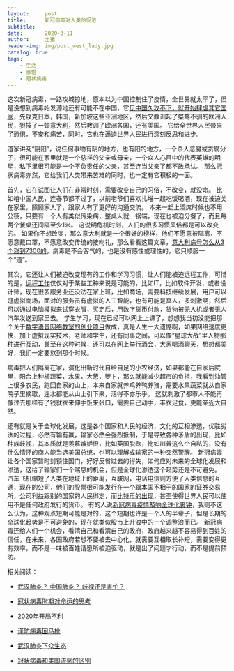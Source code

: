 ```yaml
---
layout:     post
title:      新冠病毒对人类的促进
subtitle:   
date:       2020-3-11
author:     土猪
header-img: img/post_west_lady.jpg
catalog: true
tags:
    - 生活
    - 感悟
    - 冠状病毒
---
```



这次新冠病毒，一路攻城掠地，原本以为中国控制住了疫情，全世界就太平了，但是没想到病毒始发源地还有可能不在中国，它[见中国久攻不下，就开始肆虐其它国家](http://livinginau.life/2020/02/23/%E8%B0%A8%E9%98%B2%E7%97%85%E6%AF%92%E5%9B%9E%E9%A9%AC%E6%9E%AA/)，先攻克日本，韩国，新加坡这些亚洲地区，然后又教训起了桀骜不驯的欧洲人民，狠揍了一顿意大利，然后教训了欧洲各国，还有美国。 它给全世界人民带来了恐惧，不安和痛苦，同时，它也在逼迫世界人民进行深刻反思和进步。 





道家讲究“阴阳”，说任何事物有阴的地方，也有阳的地方，一个杀人恶魔或贪腐分子，很可能在家里就是一个慈祥的父亲或母亲，一个众人心目中的代表英雄的明星，私下里很可能是一个不负责任的父亲，甚至连当父亲了都不敢承认。 那么冠状病毒亦然，它给我们人类带来苦难的同时，也一定有它积极的一面。 





首先，它在试图让人们在非常时刻，需要改变自己的习俗，不改变，就没命。  比如咱中国人民，连春节都不过了，以前老爷们喜欢扎堆一起吃饭喝酒，现在被迫关在家里，照顾家人了，跟家人有了更好的沟通交流。 本来一起上酒席时候也不用公筷，只要有一个人有类似传染病，整桌人就一锅端，现在也被迫分餐了，而且每两个餐桌还间隔至少1米。 这说明危机时刻，人们的很多习惯风俗都是可以改变的。 如果你不想改变，那么意大利就是一个很好的榜样，他们不愿意被隔离，不愿意戴口罩，不愿意改变传统的接吻礼，那么看看这篇文章，[意大利病号怎么从3个涨到7300的](https://www.huarenjie.com/article-371422-1.html)，病毒是不会客气的，也是没有感性或理性的，它只顺服一个“道”。




其次，它还让人们被迫改变现有的工作和学习习惯，让人们能被迫远程工作，可惜的是，[远程工作](http://livinginau.life/2020/02/12/%E5%9C%A8%E5%AE%B6%E5%8A%9E%E5%85%AC%E4%BD%93%E9%AA%8C/)仅仅对于某些工种来说是可能的，比如IT，比如软件开发，或者设计师，现在很多服务业还没法在家上班，比如商场，需要科技继续发展，用户可以逛虚拟商场，面对的服务员有虚拟的人工智能，也有可能是真人，多刺激啊，然后可以通过电脑模拟来试穿衣服，买定后，用数字货币付款，货物被无人机或者无人汽车发送到家里去。  学生学习，现在已经可以网上上课了，想想我当初没能把那个关于[数字语音网络教室的创业项目](http://livinginau.life/2018/01/16/%E5%85%B3%E4%BA%8E%E5%88%9B%E4%B8%9A%E9%82%A3%E7%82%B9%E4%BA%8B/)做成，真是人生一大遗憾啊，如果网络速度更快，加上虚拟现实技术，老师和学生，还有同事之间，可以像“星球大战”里人物那种进行互动，甚至在这种时候，还可以在网上举行酒会，大家喝酒聊天，想想都美好，我们一定要熬到那个时候。





病毒把人们隔离在家，演化出新时代自给自足的小农经济，如果都能在自家后院里，阳台上种植蔬菜，水果，大葱，萝卜，那么就能减少超市的负担，我看到油管上很多农民，跑回自家的山上，本来自家就养鸡养鸭养猪，需要水果蔬菜就从自家院子里摘取，连水都能从山上引下来，活得不亦乐乎。 这就刺激了都市人不能再像过去那样有了钱就衣来伸手饭来张口，需要自己动手，丰衣足食，更能亲近大自然。 





还有就是关于全球化发展，这是各个国家和人民的经济，文化的互相渗透，优胜劣汰的过程，必然有输有赢，输家必然会强烈抵制，于是导致各种矛盾的出现，比如种族歧视，其本质就是羡慕嫉妒恨，比如英国脱欧，比如川普这么个自私的，没有什么情怀的商人能当选美国总统，也可以理解成输家的一种突然警醒。 新冠病毒让各个国家暂时封锁住国门，好好反省过去的得失，如何应对未来的全球化发展和渗透，这给了输家们一个喘息的机会，但是全球化渗透这个趋势还是不可避免。 汽车飞机缩短了人类在地域上的距离，互联网，电话电信则方便了人类信息的互通，现在的公司，他们的股票很可能发行在一个跟本国不相干的国家的证券交易所，公司利益跟别的国家的人民绑定，而[比特币的出现](http://livinginau.life/2019/03/05/%E5%AF%B9%E6%AF%94%E7%89%B9%E6%AF%94%E5%85%B1%E8%AF%86%E6%9C%BA%E5%88%B6%E7%9A%84%E4%B8%80%E4%BA%9B%E7%9C%8B%E6%B3%95/)，甚至使得世界人民可以使用不是任何政府发行的货币。 有的人说[新冠病毒疫情敲响全球化丧钟](https://cn.nytimes.com/business/20200306/coronavirus-globalism/)，我则不这么认为，这种观点短期可能是对的，这个短期也许是一个人的半辈子，但是长期的全球化趋势是不可避免的，现在就类似股市上升浪中的一个调整浪而已。 新冠病毒还给人们一个机会，看清自己和看清自己的政府，政府越来越不容易得到百姓的信任，在未来，各国政府若想不要被去中心化，就需要互相取长补短，需要变得更有效率，而不是一味被百姓请愿所被迫驱动，就是出了问题才行动，而不是提前预防。 





相关阅读：


- [武汉肺炎？ 中国肺炎？ 歧视还是害怕？](http://livinginau.life/2020/02/10/%E6%AD%A6%E6%B1%89%E8%82%BA%E7%82%8E_%E4%B8%AD%E5%9B%BD%E8%82%BA%E7%82%8E_%E6%AD%A7%E8%A7%86%E8%BF%98%E6%98%AF%E5%AE%B3%E6%80%95/)

- [冠状病毒时期对命运的思考](http://livinginau.life/2020/02/19/%E5%86%A0%E7%8A%B6%E7%97%85%E6%AF%92%E6%97%B6%E6%9C%9F%E5%AF%B9%E5%91%BD%E8%BF%90%E7%9A%84%E6%80%9D%E8%80%83/)

- [2020年开局不利](http://livinginau.life/2020/02/06/2020%E5%BC%80%E5%B1%80%E4%B8%8D%E5%88%A9/)

- [谨防病毒回马枪](http://livinginau.life/2020/02/23/%E8%B0%A8%E9%98%B2%E7%97%85%E6%AF%92%E5%9B%9E%E9%A9%AC%E6%9E%AA/)

- [武汉肺炎下众生态](http://livinginau.life/2020/02/03/%E6%AD%A6%E6%B1%89%E8%82%BA%E7%82%8E%E4%B8%8B%E4%BC%97%E7%94%9F%E6%80%81/)

- [冠状病毒和美国流感的区别](http://livinginau.life/2020/02/11/%E7%BE%8E%E5%9B%BD%E6%B5%81%E6%84%9F%E5%92%8C%E5%86%A0%E7%8A%B6%E7%97%85%E6%AF%92%E5%8C%BA%E5%88%AB/)

